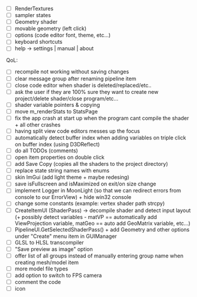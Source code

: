 - [ ] RenderTextures
- [ ] sampler states
- [ ] Geometry shader
- [ ] movable geometry (left click)
- [ ] options (code editor font, theme, etc...)
- [ ] keyboard shortcuts
- [ ] help -> settings | manual | about

QoL:
- [ ] recompile not working without saving changes
- [ ] clear message group after renaming pipeline item
- [ ] close code editor when shader is deleted/replaced/etc..
- [ ] ask the user if they are 100% sure they want to create new project/delete shader/close program/etc...
- [ ] shader variable pointers & copying
- [ ] move m_renderStats to StatsPage
- [ ] fix the app crash at start up when the program cant compile the shader + all other crashes
- [ ] having split view code editors messes up the focus
- [ ] automatically detect buffer index when adding variables on triple click on buffer index (using D3DReflect)
- [ ] do all TODOs (comments)
- [ ] open item properties on double click
- [ ] add Save Copy (copies all the shaders to the project directory)
- [ ] replace state string names with enums
- [ ] skin ImGui (add light theme + maybe redesing)
- [ ] save isFullscreen and isMaximized on exit/on size change
- [ ] implement Logger in MoonLight (so that we can redirect errors from console to our ErrorView) + hide win32 console
- [ ] change some constants (example: vertex shader path strcpy)
- [ ] CreateItemUI (ShaderPass) -> decompile shader and detect input layout (+ possibly detect variables - matVP == automatically add ViewProjection variable, matGeo == auto add GeoMatrix variable, etc...)
- [ ] PipelineUI.GetSelectedShaderPass() + add Geometry and other options under "Create" menu item in GUIManager
- [ ] GLSL to HLSL transcompiler
- [ ] "Save preview as image" option
- [ ] offer list of all groups instead of manually entering group name when creating mesh/model item
- [ ] more model file types
- [ ] add option to switch to FPS camera
- [ ] comment the code
- [ ] icon